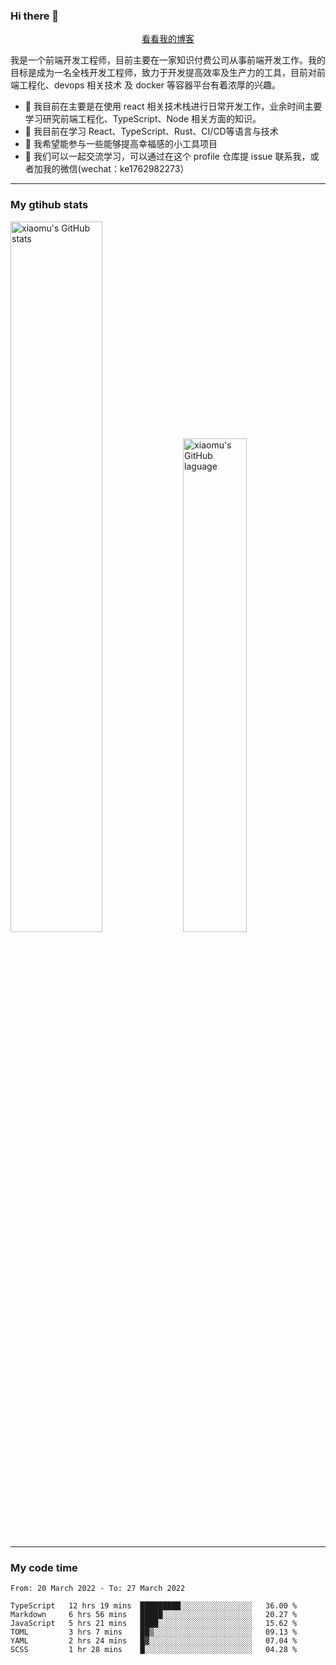 ### Hi there 👋

<p align="center">
  <a href="https://real-jacket.github.io/">看看我的博客</a>
</p>

我是一个前端开发工程师，目前主要在一家知识付费公司从事前端开发工作。我的目标是成为一名全栈开发工程师，致力于开发提高效率及生产力的工具，目前对前端工程化、devops 相关技术 及 docker 等容器平台有着浓厚的兴趣。

- 🔭 我目前在主要是在使用 react 相关技术栈进行日常开发工作，业余时间主要学习研究前端工程化、TypeScript、Node 相关方面的知识。
- 🌱 我目前在学习 React、TypeScript、Rust、CI/CD等语言与技术
- 👯 我希望能参与一些能够提高幸福感的小工具项目
- 💬 我们可以一起交流学习，可以通过在这个 profile 仓库提 issue 联系我，或者加我的微信(wechat：ke1762982273）

***

### My gtihub stats

<a><img src="https://github-readme-stats.vercel.app/api?username=real-jacket" title="xiaomu's GitHub stats" alt="xiaomu's GitHub stats" style="width:54%;"/></a>
<a><img src="https://github-readme-stats.vercel.app/api/top-langs/?username=real-jacket&layout=compact" title="xiaomu's GitHub laguage" alt="xiaomu's GitHub laguage" style="width:45%;"/><a/>

***

### My code time

<!--START_SECTION:waka-->

```text
From: 20 March 2022 - To: 27 March 2022

TypeScript   12 hrs 19 mins  █████████░░░░░░░░░░░░░░░░   36.00 %
Markdown     6 hrs 56 mins   █████░░░░░░░░░░░░░░░░░░░░   20.27 %
JavaScript   5 hrs 21 mins   ████░░░░░░░░░░░░░░░░░░░░░   15.62 %
TOML         3 hrs 7 mins    ██▒░░░░░░░░░░░░░░░░░░░░░░   09.13 %
YAML         2 hrs 24 mins   █▓░░░░░░░░░░░░░░░░░░░░░░░   07.04 %
SCSS         1 hr 28 mins    █░░░░░░░░░░░░░░░░░░░░░░░░   04.28 %
```

<!--END_SECTION:waka-->

